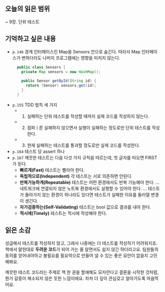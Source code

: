 ## 오늘의 읽은 범위
~ 9장. 단위 테스트

## 기억하고 싶은 내용
- `p.146` 경계 인터페이스인 Map을 Sensors 안으로 숨긴다. 따라서 Map 인터페이스가 변하더라도 나머지 프로그램에는 영향을 미치지 않는다.
  ```java
    public class Sensors {
      private Map sensors = new HashMap();
      
      public Sensor getById(String id) {
        return (Sensor) sensors.get(id);
      }
    }
  ```
- `p.155` TDD 법칙 세 가지
  - 1. 실패하는 단위 테스트를 작성할 때까지 실제 코드를 작성하지 않는다.
  - 2. 컴파ㅣ른 실패하지 않으면서 실행이 실패하는 정도로만 단위 테스트를 작성한다.
  - 3. 현재 실패하는 테스트를 통과할 정도로만 실제 코드를 작성한다.
- `p.164` 테스트 당 assert 하나
- `p.167` 깨끗한 테스트는 다음 다섯 가지 규칙을 따르는데, 첫 글자를 따오면 FIRST가 된다.
  - **빠르게(Fast)** 테스트는 빨라야 한다.
  - **독립적으로(Independent)** 각 테스트는 서로 의존하면 안된다.
  - **반복가능하게(Repeatable)** 테스트는 어떤 환경에서도 반복 가능해야 한다. ...네트워크에 연결되지 않은 노트북 환경에서도 실행할 수 있어야 한다. ... 테스트가 돌아가지 않는 환경이 하나라도 있다면 테스트가 실패한 이유를 둘러댈 변경이 생긴다.
  - **자가검증하는(Self-Validating)** 테스트는 bool 값으로 결과를 내야 한다.
  - **적시에(Timely)** 테스트는 적시에 작성해야 한다.

## 읽은 소감
성급해서 테스트를 작성하지 않고, 그래서 나중에는 더 테스트를 작성하기 어려워지죠. 책에서 말한대로 **두려운 코드**가 되어 가는 줄 알면서도 쉽지 않긴 하더라고요. 
팀원들의 동의를 얻어내야하고 불필요를 필요악으로 만들어 낼 수 있는 좋은 묘안이 없을지 고민해봐요.

깨끗한 테스트 코드라는 주제로 책 한 권을 할애해도 모자란다고 결론을 시작한 것처럼, 뭔가 갈증이 해소되지 않은 듯한 느낌이에요. 차차 더 깊이 관심갖고 알아가도록 마음먹어요.

